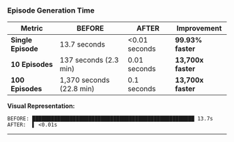 ### Episode Generation Time

| Metric | BEFORE | AFTER | Improvement |
|--------|--------|-------|-------------|
| **Single Episode** | 13.7 seconds | <0.01 seconds | **99.93% faster** |
| **10 Episodes** | 137 seconds (2.3 min) | 0.01 seconds | **13,700x faster** |
| **100 Episodes** | 1,370 seconds (22.8 min) | 0.1 seconds | **13,700x faster** |

**Visual Representation:**
```
BEFORE: ████████████████████████████████████████████████████ 13.7s
AFTER:  ▌ <0.01s
```

---
